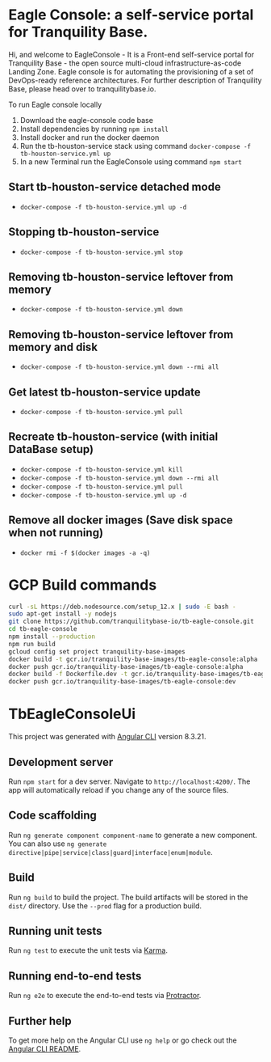 # Eagle Console: a self-service portal for Tranquility Base.

Hi, and welcome to EagleConsole  - It is a Front-end self-service portal for Tranquility Base - the open source multi-cloud infrastructure-as-code Landing Zone. Eagle console is for automating the provisioning of a set of DevOps-ready reference architectures. For further description of Tranquility Base, please head over to tranquilitybase.io.


To run Eagle console locally

1. Download the eagle-console code base
2. Install dependencies by running  `npm install`
3. Install docker and run the docker daemon
4. Run the tb-houston-service stack using command `docker-compose -f tb-houston-service.yml up`
5. In a new Terminal run the EagleConsole using command `npm start`

## Start tb-houston-service detached mode
* `docker-compose -f tb-houston-service.yml up -d`

## Stopping tb-houston-service
* `docker-compose -f tb-houston-service.yml stop`

## Removing tb-houston-service leftover from memory
* `docker-compose -f tb-houston-service.yml down`

## Removing tb-houston-service leftover from memory and disk
* `docker-compose -f tb-houston-service.yml down --rmi all`

## Get latest tb-houston-service update
* `docker-compose -f tb-houston-service.yml pull`

## Recreate tb-houston-service (with initial DataBase setup)
* `docker-compose -f tb-houston-service.yml kill`
* `docker-compose -f tb-houston-service.yml down --rmi all`
* `docker-compose -f tb-houston-service.yml pull`
* `docker-compose -f tb-houston-service.yml up -d`

## Remove all docker images (Save disk space when not running)
* `docker rmi -f $(docker images -a -q)`

# GCP Build commands

```sh
curl -sL https://deb.nodesource.com/setup_12.x | sudo -E bash -
sudo apt-get install -y nodejs
git clone https://github.com/tranquilitybase-io/tb-eagle-console.git
cd tb-eagle-console
npm install --production
npm run build
gcloud config set project tranquility-base-images
docker build -t gcr.io/tranquility-base-images/tb-eagle-console:alpha .
docker push gcr.io/tranquility-base-images/tb-eagle-console:alpha
docker build -f Dockerfile.dev -t gcr.io/tranquility-base-images/tb-eagle-console:dev .
docker push gcr.io/tranquility-base-images/tb-eagle-console:dev
```

# TbEagleConsoleUi

This project was generated with [Angular CLI](https://github.com/angular/angular-cli) version 8.3.21.

## Development server

Run `npm start` for a dev server. Navigate to `http://localhost:4200/`. The app will automatically reload if you change any of the source files.

## Code scaffolding

Run `ng generate component component-name` to generate a new component. You can also use `ng generate directive|pipe|service|class|guard|interface|enum|module`.

## Build

Run `ng build` to build the project. The build artifacts will be stored in the `dist/` directory. Use the `--prod` flag for a production build.

## Running unit tests

Run `ng test` to execute the unit tests via [Karma](https://karma-runner.github.io).

## Running end-to-end tests

Run `ng e2e` to execute the end-to-end tests via [Protractor](http://www.protractortest.org/).

## Further help

To get more help on the Angular CLI use `ng help` or go check out the [Angular CLI README](https://github.com/angular/angular-cli/blob/master/README.md).

